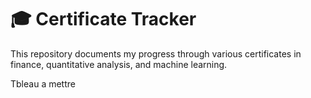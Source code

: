 # 🎓 Certificate Tracker

This repository documents my progress through various certificates in finance, quantitative analysis, and machine learning.

Tbleau a mettre 
